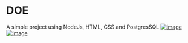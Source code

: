 # DOE
A simple project using NodeJs, HTML, CSS and PostgresSQL
<a href="https://ibb.co/sgFBcP7"><img src="https://i.ibb.co/rQZWqt9/image.png" alt="image" border="0"></a>
<a href="https://ibb.co/Hz8483H"><img src="https://i.ibb.co/WyJ5Jj2/image.png" alt="image" border="0"></a>
